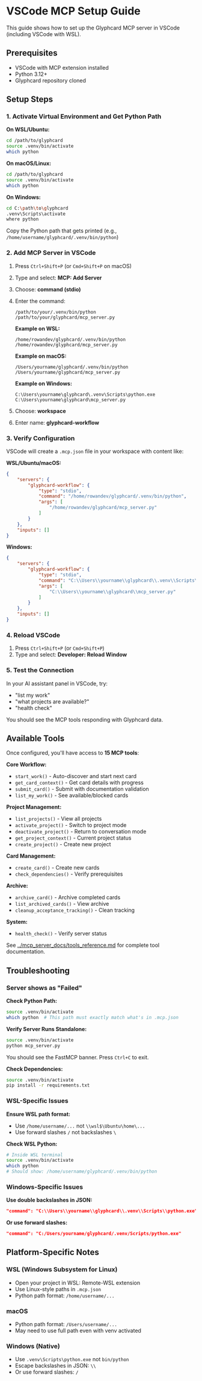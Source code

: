 # VSCode MCP Setup Guide

This guide shows how to set up the Glyphcard MCP server in VSCode (including VSCode with WSL).

## Prerequisites

- VSCode with MCP extension installed
- Python 3.12+
- Glyphcard repository cloned

## Setup Steps

### 1. Activate Virtual Environment and Get Python Path

**On WSL/Ubuntu:**
```bash
cd /path/to/glyphcard
source .venv/bin/activate
which python
```

**On macOS/Linux:**
```bash
cd /path/to/glyphcard
source .venv/bin/activate
which python
```

**On Windows:**
```bash
cd C:\path\to\glyphcard
.venv\Scripts\activate
where python
```

Copy the Python path that gets printed (e.g., `/home/username/glyphcard/.venv/bin/python`)

### 2. Add MCP Server in VSCode

1. Press `Ctrl+Shift+P` (or `Cmd+Shift+P` on macOS)
2. Type and select: **MCP: Add Server**
3. Choose: **command (stdio)**
4. Enter the command:
   ```
   /path/to/your/.venv/bin/python /path/to/your/glyphcard/mcp_server.py
   ```
   **Example on WSL:**
   ```
   /home/rowandev/glyphcard/.venv/bin/python /home/rowandev/glyphcard/mcp_server.py
   ```

   **Example on macOS:**
   ```
   /Users/yourname/glyphcard/.venv/bin/python /Users/yourname/glyphcard/mcp_server.py
   ```

   **Example on Windows:**
   ```
   C:\Users\yourname\glyphcard\.venv\Scripts\python.exe C:\Users\yourname\glyphcard\mcp_server.py
   ```

5. Choose: **workspace**
6. Enter name: **glyphcard-workflow**

### 3. Verify Configuration

VSCode will create a `.mcp.json` file in your workspace with content like:

**WSL/Ubuntu/macOS:**
```json
{
    "servers": {
        "glyphcard-workflow": {
            "type": "stdio",
            "command": "/home/rowandev/glyphcard/.venv/bin/python",
            "args": [
                "/home/rowandev/glyphcard/mcp_server.py"
            ]
        }
    },
    "inputs": []
}
```

**Windows:**
```json
{
    "servers": {
        "glyphcard-workflow": {
            "type": "stdio",
            "command": "C:\\Users\\yourname\\glyphcard\\.venv\\Scripts\\python.exe",
            "args": [
                "C:\\Users\\yourname\\glyphcard\\mcp_server.py"
            ]
        }
    },
    "inputs": []
}
```

### 4. Reload VSCode

1. Press `Ctrl+Shift+P` (or `Cmd+Shift+P`)
2. Type and select: **Developer: Reload Window**

### 5. Test the Connection

In your AI assistant panel in VSCode, try:
- "list my work"
- "what projects are available?"
- "health check"

You should see the MCP tools responding with Glyphcard data.

## Available Tools

Once configured, you'll have access to **15 MCP tools**:

**Core Workflow:**
- `start_work()` - Auto-discover and start next card
- `get_card_context()` - Get card details with progress
- `submit_card()` - Submit with documentation validation
- `list_my_work()` - See available/blocked cards

**Project Management:**
- `list_projects()` - View all projects
- `activate_project()` - Switch to project mode
- `deactivate_project()` - Return to conversation mode
- `get_project_context()` - Current project status
- `create_project()` - Create new project

**Card Management:**
- `create_card()` - Create new cards
- `check_dependencies()` - Verify prerequisites

**Archive:**
- `archive_card()` - Archive completed cards
- `list_archived_cards()` - View archive
- `cleanup_acceptance_tracking()` - Clean tracking

**System:**
- `health_check()` - Verify server status

See [../mcp_server_docs/tools_reference.md](../mcp_server_docs/tools_reference.md) for complete tool documentation.

## Troubleshooting

### Server shows as "Failed"

**Check Python Path:**
```bash
source .venv/bin/activate
which python  # This path must exactly match what's in .mcp.json
```

**Verify Server Runs Standalone:**
```bash
source .venv/bin/activate
python mcp_server.py
```
You should see the FastMCP banner. Press `Ctrl+C` to exit.

**Check Dependencies:**
```bash
source .venv/bin/activate
pip install -r requirements.txt
```

### WSL-Specific Issues

**Ensure WSL path format:**
- Use `/home/username/...` not `\\wsl$\Ubuntu\home\...`
- Use forward slashes `/` not backslashes `\`

**Check WSL Python:**
```bash
# Inside WSL terminal
source .venv/bin/activate
which python
# Should show: /home/username/glyphcard/.venv/bin/python
```

### Windows-Specific Issues

**Use double backslashes in JSON:**
```json
"command": "C:\\Users\\yourname\\glyphcard\\.venv\\Scripts\\python.exe"
```

**Or use forward slashes:**
```json
"command": "C:/Users/yourname/glyphcard/.venv/Scripts/python.exe"
```

## Platform-Specific Notes

### WSL (Windows Subsystem for Linux)
- Open your project in WSL: Remote-WSL extension
- Use Linux-style paths in `.mcp.json`
- Python path format: `/home/username/...`

### macOS
- Python path format: `/Users/username/...`
- May need to use full path even with venv activated

### Windows (Native)
- Use `.venv\Scripts\python.exe` not `bin/python`
- Escape backslashes in JSON: `\\`
- Or use forward slashes: `/`
